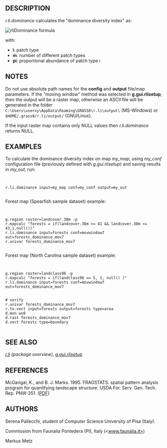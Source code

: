 

## DESCRIPTION

*r.li.dominance* calculates the "dominance diversity index" as:

![rliDominance formula](r_li_dominance_formula.png)

with:

* **i**: patch type
* **m**: number of different patch types
* **pi**: proportional abundance of
  patch type *i*


## NOTES

Do not use absolute path names for the **config** and **output**
file/map parameters.
If the "moving window" method was selected in **g.gui.rlisetup**, then the
output will be a raster map, otherwise an ASCII file will be generated in
the folder `C:\Users\userxy\AppData\Roaming\GRASS8\r.li\output\`
(MS-Windows) or `$HOME/.grass8/r.li/output/` (GNU/Linux).

If the input raster map contains only NULL values then
*r.li.dominance* returns NULL.

## EXAMPLES

To calculate the dominance diversity index on map *my\_map*, using
*my\_conf* configuration file (previously defined with
*g.gui.rlisetup*) and saving results in *my\_out*, run:

```


r.li.dominance input=my_map conf=my_conf output=my_out


```


Forest map (Spearfish sample dataset) example:

```


g.region raster=landcover.30m -p
r.mapcalc "forests = if(landcover.30m >= 41 && landcover.30m <= 43,1,null())"
r.li.dominance input=forests conf=movwindow7 out=forests_dominance_mov7
r.univar forests_dominance_mov7


```


Forest map (North Carolina sample dataset) example:

```


g.region raster=landclass96 -p
r.mapcalc "forests = if(landclass96 == 5, 1, null() )"
r.li.dominance input=forests conf=movwindow7 out=forests_dominance_mov7


# verify
r.univar forests_dominance_mov7
r.to.vect input=forests output=forests type=area
d.mon wx0
d.rast forests_dominance_mov7
d.vect forests type=boundary


```


## SEE ALSO

*[r.li](r.li.html) (package overview),
[g.gui.rlisetup](g.gui.rlisetup.html)*

## REFERENCES

McGarigal, K., and B. J. Marks. 1995. FRAGSTATS: spatial pattern
analysis program for quantifying landscape structure. USDA For. Serv.
Gen. Tech. Rep. PNW-351. ([PDF](https://doi.org/10.2737/PNW-GTR-351))

## AUTHORS

Serena Pallecchi, student of Computer Science University of Pisa (Italy).

Commission from Faunalia Pontedera (PI), Italy (<www.faunalia.it>)

Markus Metz
